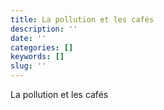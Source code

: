```yaml
---
title: La pollution et les cafés
description: ''
date: ''
categories: []
keywords: []
slug: ''
---
```


La pollution et les cafés